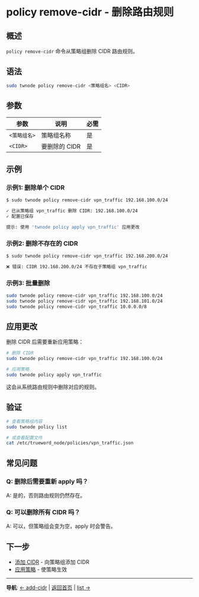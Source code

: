 # policy remove-cidr - 删除路由规则

## 概述

`policy remove-cidr` 命令从策略组删除 CIDR 路由规则。

## 语法

```bash
sudo twnode policy remove-cidr <策略组名> <CIDR>
```

## 参数

| 参数 | 说明 | 必需 |
|------|------|------|
| `<策略组名>` | 策略组名称 | 是 |
| `<CIDR>` | 要删除的 CIDR | 是 |

## 示例

### 示例1: 删除单个 CIDR

```bash
$ sudo twnode policy remove-cidr vpn_traffic 192.168.100.0/24

✓ 已从策略组 vpn_traffic 删除 CIDR: 192.168.100.0/24
✓ 配置已保存

提示: 使用 'twnode policy apply vpn_traffic' 应用更改
```

### 示例2: 删除不存在的 CIDR

```bash
$ sudo twnode policy remove-cidr vpn_traffic 192.168.200.0/24

❌ 错误: CIDR 192.168.200.0/24 不存在于策略组 vpn_traffic
```

### 示例3: 批量删除

```bash
sudo twnode policy remove-cidr vpn_traffic 192.168.100.0/24
sudo twnode policy remove-cidr vpn_traffic 192.168.101.0/24
sudo twnode policy remove-cidr vpn_traffic 10.0.0.0/8
```

## 应用更改

删除 CIDR 后需要重新应用策略：

```bash
# 删除 CIDR
sudo twnode policy remove-cidr vpn_traffic 192.168.100.0/24

# 应用策略
sudo twnode policy apply vpn_traffic
```

这会从系统路由规则中删除对应的规则。

## 验证

```bash
# 查看策略组内容
sudo twnode policy list

# 或查看配置文件
cat /etc/trueword_node/policies/vpn_traffic.json
```

## 常见问题

### Q: 删除后需要重新 apply 吗？

A: 是的，否则路由规则仍然存在。

### Q: 可以删除所有 CIDR 吗？

A: 可以，但策略组会变为空，apply 时会警告。

## 下一步

- [添加 CIDR](add-cidr.md) - 向策略组添加 CIDR
- [应用策略](apply.md) - 使策略生效

---

**导航**: [← add-cidr](add-cidr.md) | [返回首页](../../index.md) | [list →](list.md)
